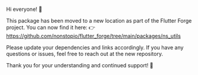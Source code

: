 Hi everyone! 👋

This package has been moved to a new location as part of the Flutter Forge project. You can now find it here: 👉 https://github.com/nonstopio/flutter_forge/tree/main/packages/ns_utils

Please update your dependencies and links accordingly. If you have any questions or issues, feel free to reach out at the new repository.

Thank you for your understanding and continued support! 🚀